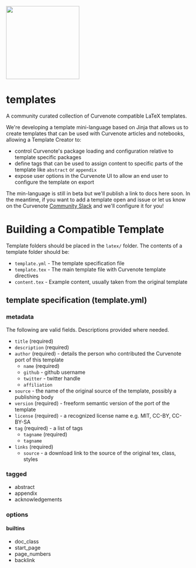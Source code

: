 <img src="https://storage.googleapis.com/iooxa-prod-1-wordpress/1/2020/09/logo-horizontal-dark.png" width="200" />

# templates

A community curated collection of Curvenote compatible LaTeX templates.

We're developing a template mini-language based on Jinja that allows us to create templates that can be used with Curvenote articles and notebooks, allowing a Template Creator to:

- control Curvenote's package loading and configuration relative to template specific packages
- define tags that can be used to assign content to specific parts of the template like `abstract` or `appendix`
- expose user options in the Curvenote UI to allow an end user to configure the template on export

The min-language is still in beta but we'll publish a link to docs here soon. In the meantime, if you want to add a template open and issue or let us know on the Curvenote [Community Slack](http://slack.curvenote.dev) and we'll configure it for you!

# Building a Compatible Template

Template folders should be placed in the `latex/` folder. The contents of a template folder should be:

- `template.yml` - The template specification file
- `template.tex` - The main template file with Curvenote template directives
- `content.tex` - Example content, usually taken from the original template

## template specification (template.yml)

### metadata

The following are valid fields. Descriptions provided where needed.

- `title` (required)
- `description` (required)
- `author` (required) - details the person who contributed the Curvenote port of this template
  - `name` (required)
  - `github` - github username
  - `twitter` - twitter handle
  - `affiliation`
- `source` - the name of the original source of the template, possibly a publishing body
- `version` (required) - freeform semantic version of the port of the template
- `license` (required) - a recognized license name e.g. MIT, CC-BY, CC-BY-SA
- `tag` (required) - a list of tags
  - `tagname` (required)
  - `tagname`
- `links` (required)
  - `source` - a download link to the source of the original tex, class, styles

### tagged

- abstract
- appendix
- acknowledgements

### options

#### builtins

- doc_class
- start_page
- page_numbers
- backlink
